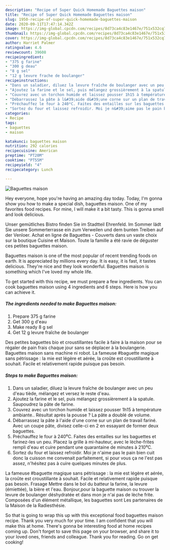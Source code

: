 ```yaml
---
description: "Recipe of Super Quick Homemade Baguettes maison"
title: "Recipe of Super Quick Homemade Baguettes maison"
slug: 1950-recipe-of-super-quick-homemade-baguettes-maison
date: 2020-09-11T17:47:14.342Z
image: https://img-global.cpcdn.com/recipes/8d73ca4c83e1467e/751x532cq70/baguettes-maison-photo-principale-de-la-recette.jpg
thumbnail: https://img-global.cpcdn.com/recipes/8d73ca4c83e1467e/751x532cq70/baguettes-maison-photo-principale-de-la-recette.jpg
cover: https://img-global.cpcdn.com/recipes/8d73ca4c83e1467e/751x532cq70/baguettes-maison-photo-principale-de-la-recette.jpg
author: Harriet Palmer
ratingvalue: 4.6
reviewcount: 39608
recipeingredient:
- "375 g farine"
- "300 g deau"
- "8 g sel"
- "12 g levure frache de boulanger"
recipeinstructions:
- "Dans un saladier, diluez la levure fraîche de boulanger avec un peu d&#39;eau tiède, mélangez et versez le reste d&#39;eau."
- "Ajoutez la farine et le sel, puis mélangez grossièrement à la spatule. Saupoudrez la pâte de farine."
- "Couvrez avec un torchon humide et laissez pousser 1h15 à température ambiante.. Résultat après la pousse ? La pâte a doublé de volume."
- "Débarrassez la pâte à l&#39;aide d&#39;une corne sur un plan de travail fariné. Avec un coupe pâte, divisez celle-ci en 2 en essayant de former deux baguettes."
- "Préchauffez le four à 240⁰C. Faites des entailles sur les baguettes et farinez-les un peu. Placez la grille à mi-hauteur, avec le lèche-frites rempli d&#39;eau et cuire pendant une quarantaine de minutes à 210⁰C."
- "Sortez du four et laissez refroidir. Moi je n&#39;aime pas le pain bien cuit donc la cuisson me convenait parfaitement, si pour vous ça ne l&#39;est pas assez, n&#39;hésitez pas à cuire quelques minutes de plus."
categories:
- Recipe
tags:
- baguettes
- maison

katakunci: baguettes maison 
nutrition: 292 calories
recipecuisine: American
preptime: "PT20M"
cooktime: "PT55M"
recipeyield: "4"
recipecategory: Lunch

---
```



![Baguettes maison](https://img-global.cpcdn.com/recipes/8d73ca4c83e1467e/751x532cq70/baguettes-maison-photo-principale-de-la-recette.jpg)

Hey everyone, hope you're having an amazing day today. Today, I'm gonna show you how to make a special dish, baguettes maison. One of my favorites food recipes. For mine, I will make it a bit tasty. This is gonna smell and look delicious.

Unser gemütliches Bistro finden Sie im Stadtteil Ehrenfeld. Im Sommer lädt Sie unsere Sommerterrasse ein zum Verweilen und dem bunten Treiben auf der Venloer. Achat en ligne de Baguettes - Couverts dans un vaste choix sur la boutique Cuisine et Maison. Toute la famille a été ravie de déguster ces petites baguettes maison.

Baguettes maison is one of the most popular of recent trending foods on earth. It is appreciated by millions every day. It is easy, it is fast, it tastes delicious. They're nice and they look wonderful. Baguettes maison is something which I've loved my whole life.


To get started with this recipe, we must prepare a few ingredients. You can cook baguettes maison using 4 ingredients and 6 steps. Here is how you can achieve it.

<!--inarticleads1-->

##### The ingredients needed to make Baguettes maison:

1. Prepare 375 g farine
1. Get 300 g d&#39;eau
1. Make ready 8 g sel
1. Get 12 g levure fraîche de boulanger


Des petites baguettes bio et croustillantes facile à faire à la maison pour se régaler de pain frais chaque jour sans se déplacer à la boulangerie. Baguettes maison sans machine ni robot. La fameuse #baguette magique sans pétrissage : la mie est légère et aérée, la croûte est croustillante à souhait. Facile et relativement rapide puisque pas besoin. 

<!--inarticleads2-->

##### Steps to make Baguettes maison:

1. Dans un saladier, diluez la levure fraîche de boulanger avec un peu d&#39;eau tiède, mélangez et versez le reste d&#39;eau.
1. Ajoutez la farine et le sel, puis mélangez grossièrement à la spatule. Saupoudrez la pâte de farine.
1. Couvrez avec un torchon humide et laissez pousser 1h15 à température ambiante.. Résultat après la pousse ? La pâte a doublé de volume.
1. Débarrassez la pâte à l&#39;aide d&#39;une corne sur un plan de travail fariné. Avec un coupe pâte, divisez celle-ci en 2 en essayant de former deux baguettes.
1. Préchauffez le four à 240⁰C. Faites des entailles sur les baguettes et farinez-les un peu. Placez la grille à mi-hauteur, avec le lèche-frites rempli d&#39;eau et cuire pendant une quarantaine de minutes à 210⁰C.
1. Sortez du four et laissez refroidir. Moi je n&#39;aime pas le pain bien cuit donc la cuisson me convenait parfaitement, si pour vous ça ne l&#39;est pas assez, n&#39;hésitez pas à cuire quelques minutes de plus.


La fameuse #baguette magique sans pétrissage : la mie est légère et aérée, la croûte est croustillante à souhait. Facile et relativement rapide puisque pas besoin. Frasage Mettre dans le bol du batteur la farine, la levure (émiettée), la bière et l&#39;eau. Bonjour,pour la baguette maison ou trouver la levure de boulanger déshydratée et dans mon je n&#39;ai pas de lèche frite. Composées d&#39;un élément métallique, les baguettes sont Les partenaires de la Maison de la Radiesthésie. 

So that is going to wrap this up with this exceptional food baguettes maison recipe. Thank you very much for your time. I am confident that you will make this at home. There's gonna be interesting food at home recipes coming up. Don't forget to save this page on your browser, and share it to your loved ones, friends and colleague. Thank you for reading. Go on get cooking!
